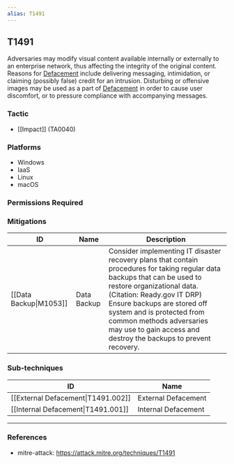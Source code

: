 ```yaml
---
alias: T1491
---
```


## T1491

Adversaries may modify visual content available internally or externally to an enterprise network, thus affecting the integrity of the original content. Reasons for [Defacement](https://attack.mitre.org/techniques/T1491) include delivering messaging, intimidation, or claiming (possibly false) credit for an intrusion. Disturbing or offensive images may be used as a part of [Defacement](https://attack.mitre.org/techniques/T1491) in order to cause user discomfort, or to pressure compliance with accompanying messages. 



### Tactic
- [[Impact]] (TA0040)

### Platforms
- Windows
- IaaS
- Linux
- macOS

### Permissions Required

### Mitigations

| ID | Name | Description |
| --- | --- | --- |
| [[Data Backup\|M1053]] | Data Backup | Consider implementing IT disaster recovery plans that contain procedures for taking regular data backups that can be used to restore organizational data.(Citation: Ready.gov IT DRP) Ensure backups are stored off system and is protected from common methods adversaries may use to gain access and destroy the backups to prevent recovery.<br /> |

### Sub-techniques

| ID | Name |
| --- | --- |
| [[External Defacement\|T1491.002]] | External Defacement |
| [[Internal Defacement\|T1491.001]] | Internal Defacement |


---
### References

- mitre-attack: https://attack.mitre.org/techniques/T1491

